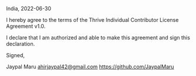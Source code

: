 India, 2022-06-30

I hereby agree to the terms of the Thrive Individual Contributor License
Agreement v1.0.

I declare that I am authorized and able to make this agreement and sign this
declaration.

Signed,

Jaypal Maru ahirjaypal42@gmail.com https://github.com/JaypalMaru